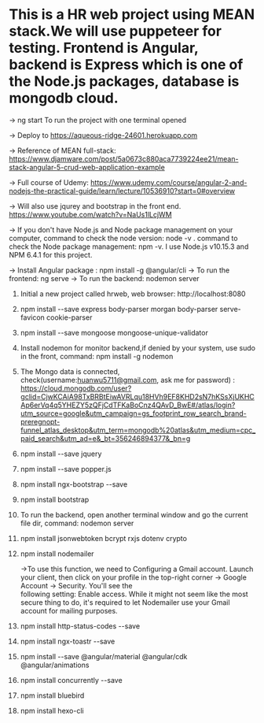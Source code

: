 
# This is a HR web project using MEAN stack.We will use puppeteer for testing. Frontend is Angular, backend is Express which is one of the Node.js packages, database is mongodb cloud.

-> ng start
   To run the project with one terminal opened
   
-> Deploy to https://aqueous-ridge-24601.herokuapp.com

-> Reference of MEAN full-stack: https://www.djamware.com/post/5a0673c880aca7739224ee21/mean-stack-angular-5-crud-web-application-example

-> Full course of Udemy: https://www.udemy.com/course/angular-2-and-nodejs-the-practical-guide/learn/lecture/10536910?start=0#overview

-> Will also use jqurey and bootstrap in the front end. https://www.youtube.com/watch?v=NaUs1lLcjWM

-> If you don't have Node.js and Node package management on your computer, command to check the node version: node -v . command to check the Node package management: npm -v. I use Node.js v10.15.3 and NPM 6.4.1 for this project.

-> Install Angular package : npm install -g @angular/cli
-> To run the frontend: ng serve
-> To run the backend: nodemon server

1. Initial a new project called hrweb, web browser: http://localhost:8080
 
2. npm install --save express body-parser morgan body-parser serve-favicon cookie-parser

3. npm install --save mongoose mongoose-unique-validator

4. Install nodemon for monitor backend,if denied by your system, use sudo in the front, command: npm install -g nodemon

5. The Mongo data is connected, check(username:huanwu5711@gmail.com, ask me for password) : https://cloud.mongodb.com/user?gclid=CjwKCAiA98TxBRBtEiwAVRLqu18HVh9EF8KHD2sN7hKSsXjUKHCAp6erVq4q5YHEZY5zQFjCdTFKaBoCnz4QAvD_BwE#/atlas/login?utm_source=google&utm_campaign=gs_footprint_row_search_brand-preregnopt-funnel_atlas_desktop&utm_term=mongodb%20atlas&utm_medium=cpc_paid_search&utm_ad=e&_bt=356246894377&_bn=g

6. npm install --save jquery

7. npm install --save popper.js

8. npm install ngx-bootstrap --save

9. npm install bootstrap

10. To run the backend, open another terminal window and go the current file dir, 
   command: nodemon server
   
11. npm install jsonwebtoken bcrypt rxjs dotenv crypto

12. npm install nodemailer
    
    ->To use this function, we need to Configuring a Gmail account.
    Launch your client, then click on your profile in the top-right corner -> Google Account -> Security. You'll see the          
    following setting: Enable access. While it might not seem like the most secure thing to do, it's required to let 
    Nodemailer use your Gmail account for mailing purposes.

13. npm install http-status-codes --save

14. npm install ngx-toastr --save

15. npm install --save @angular/material @angular/cdk @angular/animations

16. npm install concurrently --save

17. npm install bluebird

18. npm install hexo-cli






